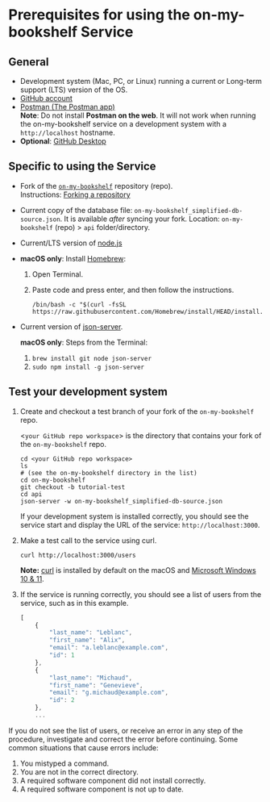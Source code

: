 # Prerequisites for using the on-my-bookshelf Service

## General

* Development system (Mac, PC, or Linux) running a current or Long-term support (LTS) version of the OS.
* [GitHub account](https://github.com)
* [Postman (The Postman app) ](https://www.postman.com/downloads/)<br>
  **Note**: Do not install **Postman on the web**. It will not work when running the on-my-bookshelf service on a development system with a ``http://localhost`` hostname.
* **Optional**: [GitHub Desktop](https://desktop.github.com)

## Specific to using the Service

* Fork of the [`on-my-bookshelf`](https://github.com/davkow/on-my-bookshelf) repository (repo).<br>
Instructions: [Forking a repository](https://docs.github.com/en/pull-requests/collaborating-with-pull-requests/working-with-forks/fork-a-repo#forking-a-repository)

* Current copy of the database file: `on-my-bookshelf_simplified-db-source.json`. It is available *after* syncing your fork. Location: `on-my-bookshelf` (repo) &gt; `api` folder/directory. 

* Current/LTS version of [node.js](https://nodejs.org/en)

* **macOS only**: Install [Homebrew](https://brew.sh/):
  1. Open Terminal.
  2. Paste code and press enter, and then follow the instructions.
     
     ```
     /bin/bash -c "$(curl -fsSL https://raw.githubusercontent.com/Homebrew/install/HEAD/install.sh)"
     ```
* Current version of [json-server](https://www.npmjs.com/package/json-server). 

   **macOS only**: 
   Steps from the Terminal:
  
   1. ``brew install git node json-server``
   2. ``sudo npm install -g json-server``

## Test your development system
1. Create and checkout a test branch of your fork of the ``on-my-bookshelf`` repo. 

   &lt;`your GitHub repo workspace`&gt; is the directory that contains your fork of the `on-my-bookshelf` repo.

    ```shell
    cd <your GitHub repo workspace>
    ls
    # (see the on-my-bookshelf directory in the list)
    cd on-my-bookshelf
    git checkout -b tutorial-test
    cd api
    json-server -w on-my-bookshelf_simplified-db-source.json
    ```

    If your development system is installed correctly, you should see
    the service start and display the URL of the service: `http://localhost:3000`.

1. Make a test call to the service using curl.

    ```shell
    curl http://localhost:3000/users
    ```
   **Note:** [curl](https://curl.se/) is installed by default on the macOS and [Microsoft Windows 10 & 11](https://curl.se/windows/microsoft.html). 


1. If the service is running correctly, you should see a list of users from the service, such as in this example.

    ```js
    [
        {
            "last_name": "Leblanc",
            "first_name": "Alix",
            "email": "a.leblanc@example.com",
            "id": 1
        },
        {
            "last_name": "Michaud",
            "first_name": "Genevieve",
            "email": "g.michaud@example.com",
            "id": 2
        },
        ...
    ```

If you do not see the list of users, or receive an error in any step
of the procedure, investigate and correct the error before continuing.
Some common situations that cause errors include:

1. You mistyped a command.
2. You are not in the correct directory.
3. A required software component did not install correctly.
4. A required software component is not up to date.


